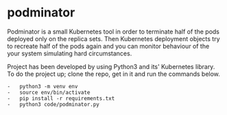 # podminator

Podminator is a small Kubernetes tool in order to terminate half of the pods deployed only on the replica sets. Then Kubernetes deployment objects try to recreate half of the pods again and you can monitor behaviour of the your system simulating hard circumstances. 

Project has been developed by using Python3 and its' Kubernetes library. 
To do the project up; clone the repo, get in it and run the commands below.
```
-   python3 -m venv env
-   source env/bin/activate
-   pip install -r requirements.txt
-  	python3 code/podminator.py
```
